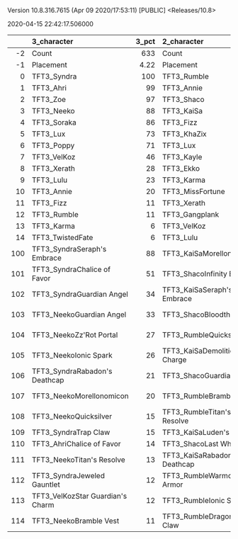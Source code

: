 Version 10.8.316.7615 (Apr 09 2020/17:53:11) [PUBLIC] <Releases/10.8>

2020-04-15 22:42:17.506000

|     | 3_character                      |   3_pct | 2_character                      |   2_pct | 4_character                     |   4_pct | 6_character                      |   6_pct | 1_character                    |   1_pct | 5_character                      |   5_pct |
|----:|:---------------------------------|--------:|:---------------------------------|--------:|:--------------------------------|--------:|:---------------------------------|--------:|:-------------------------------|--------:|:---------------------------------|--------:|
|  -2 | Count                            |  633    | Count                            |  364    | Count                           |  690    | Count                            |  636    | Count                          |  738    | Count                            |  698    |
|  -1 | Placement                        |    4.22 | Placement                        |    4.27 | Placement                       |    4.42 | Placement                        |    4.42 | Placement                      |    4.57 | Placement                        |    4.86 |
|   0 | TFT3_Syndra                      |  100    | TFT3_Rumble                      |  100    | TFT3_Irelia                     |   99    | TFT3_Vi                          |   98    | TFT3_Mordekaiser               |   94    | TFT3_Shen                        |   89    |
|   1 | TFT3_Ahri                        |   99    | TFT3_Annie                       |  100    | TFT3_Vi                         |   99    | TFT3_ChoGath                     |   97    | TFT3_Jhin                      |   87    | TFT3_Kayle                       |   74    |
|   2 | TFT3_Zoe                         |   97    | TFT3_Shaco                       |   99    | TFT3_Lucian                     |   99    | TFT3_Blitzcrank                  |   97    | TFT3_Karma                     |   86    | TFT3_Kassadin                    |   59    |
|   3 | TFT3_Neeko                       |   88    | TFT3_KaiSa                       |   99    | TFT3_Fiora                      |   97    | TFT3_Malphite                    |   96    | TFT3_Ashe                      |   84    | TFT3_Blitzcrank                  |   54    |
|   4 | TFT3_Soraka                      |   86    | TFT3_Fizz                        |   99    | TFT3_Leona                      |   95    | TFT3_Jinx                        |   73    | TFT3_Lux                       |   58    | TFT3_WuKong                      |   52    |
|   5 | TFT3_Lux                         |   73    | TFT3_KhaZix                      |   76    | TFT3_Ekko                       |   85    | TFT3_Ezreal                      |   72    | TFT3_Lulu                      |   57    | TFT3_MissFortune                 |   51    |
|   6 | TFT3_Poppy                       |   71    | TFT3_Lux                         |   66    | TFT3_Kayle                      |   60    | TFT3_MissFortune                 |   60    | TFT3_Shaco                     |   55    | TFT3_Ezreal                      |   45    |
|   7 | TFT3_VelKoz                      |   46    | TFT3_Kayle                       |   31    | TFT3_Thresh                     |   59    | TFT3_Graves                      |   50    | TFT3_Xerath                    |   41    | TFT3_Irelia                      |   44    |
|   8 | TFT3_Xerath                      |   28    | TFT3_Ekko                        |   19    | TFT3_MissFortune                |   40    | TFT3_Lucian                      |   33    | TFT3_WuKong                    |   41    | TFT3_Thresh                      |   44    |
|   9 | TFT3_Lulu                        |   23    | TFT3_Karma                       |   16    | TFT3_Shen                       |   31    | TFT3_KhaZix                      |   26    | TFT3_Jayce                     |   41    | TFT3_Yasuo                       |   43    |
|  10 | TFT3_Annie                       |   20    | TFT3_MissFortune                 |    8    | TFT3_Kassadin                   |   24    | TFT3_VelKoz                      |   26    | TFT3_JarvanIV                  |   34    | TFT3_MasterYi                    |   41    |
|  11 | TFT3_Fizz                        |   11    | TFT3_Xerath                      |    6    | TFT3_Ezreal                     |   21    | TFT3_TwistedFate                 |   19    | TFT3_Poppy                     |   22    | TFT3_Xayah                       |   39    |
|  12 | TFT3_Rumble                      |   11    | TFT3_Gangplank                   |    3    | TFT3_Lulu                       |   10    | TFT3_AurelionSol                 |   11    | TFT3_Kassadin                  |   19    | TFT3_Sona                        |   31    |
|  13 | TFT3_Karma                       |    6    | TFT3_VelKoz                      |    3    | TFT3_Blitzcrank                 |    9    | TFT3_Kayle                       |    9    | TFT3_Leona                     |   15    | TFT3_Lulu                        |   27    |
|  14 | TFT3_TwistedFate                 |    6    | TFT3_Lulu                        |    2    | TFT3_WuKong                     |    8    | TFT3_Lulu                        |    9    | TFT3_Thresh                    |    9    | TFT3_Malphite                    |   15    |
| 100 | TFT3_SyndraSeraph's Embrace      |   88    | TFT3_KaiSaMorellonomicon         |   61    | TFT3_IreliaInfinity Edge        |   86    | TFT3_JinxGiant Slayer            |   53    | TFT3_JhinGuardian Angel        |   39    | TFT3_KayleGuinsoo's Rageblade    |   46    |
| 101 | TFT3_SyndraChalice of Favor      |   51    | TFT3_ShacoInfinity Edge          |   46    | TFT3_LucianRed Buff             |   54    | TFT3_JinxRed Buff                |   44    | TFT3_JhinInfinity Edge         |   36    | TFT3_KayleGuardian Angel         |   39    |
| 102 | TFT3_SyndraGuardian Angel        |   34    | TFT3_KaiSaSeraph's Embrace       |   46    | TFT3_IreliaLast Whisper         |   29    | TFT3_JinxGuardian Angel          |   28    | TFT3_JhinRunaan's Hurricane    |   32    | TFT3_KayleRapid Firecannon       |   26    |
| 103 | TFT3_NeekoGuardian Angel         |   33    | TFT3_ShacoBloodthirster          |   38    | TFT3_IreliaGuardian Angel       |   28    | TFT3_VelKozSeraph's Embrace      |   20    | TFT3_JhinLast Whisper          |   32    | TFT3_MasterYiQuicksilver         |   18    |
| 104 | TFT3_NeekoZz'Rot Portal          |   27    | TFT3_RumbleQuicksilver           |   36    | TFT3_IreliaInfiltrator's Talons |   24    | TFT3_BlitzcrankZephyr            |   14    | TFT3_ShacoGuardian Angel       |   30    | TFT3_KayleHand Of Justice        |   18    |
| 105 | TFT3_NeekoIonic Spark            |   26    | TFT3_KaiSaDemolitionist's Charge |   36    | TFT3_IreliaBloodthirster        |   18    | TFT3_VelKozMorellonomicon        |   14    | TFT3_ShacoBloodthirster        |   27    | TFT3_MasterYiGuinsoo's Rageblade |   16    |
| 106 | TFT3_SyndraRabadon's Deathcap    |   21    | TFT3_ShacoGuardian Angel         |   34    | TFT3_EkkoMorellonomicon         |   14    | TFT3_ChoGathIonic Spark          |   14    | TFT3_MordekaiserMorellonomicon |   15    | TFT3_KayleStatikk Shiv           |   11    |
| 107 | TFT3_NeekoMorellonomicon         |   20    | TFT3_RumbleBramble Vest          |   26    | TFT3_ViIonic Spark              |   13    | TFT3_MissFortuneSeraph's Embrace |   14    | TFT3_ShacoInfinity Edge        |   13    | TFT3_KayleQuicksilver            |   11    |
| 108 | TFT3_NeekoQuicksilver            |   15    | TFT3_RumbleTitan's Resolve       |   24    | TFT3_IreliaSeraph's Embrace     |   13    | TFT3_VelKozQuicksilver           |   12    | TFT3_JhinTrap Claw             |   12    | TFT3_IreliaInfinity Edge         |   10    |
| 109 | TFT3_SyndraTrap Claw             |   15    | TFT3_KaiSaLuden's Echo           |   15    | TFT3_LeonaIonic Spark           |   11    | TFT3_JinxLast Whisper            |   12    | TFT3_MordekaiserIonic Spark    |   10    | TFT3_YasuoGuardian Angel         |   10    |
| 110 | TFT3_AhriChalice of Favor        |   14    | TFT3_ShacoLast Whisper           |   15    | TFT3_LeonaZephyr                |   11    | TFT3_JinxRunaan's Hurricane      |   12    | TFT3_XerathSeraph's Embrace    |   10    | TFT3_KayleMorellonomicon         |   10    |
| 111 | TFT3_NeekoTitan's Resolve        |   13    | TFT3_KaiSaRabadon's Deathcap     |   10    | TFT3_LucianGiant Slayer         |   11    | TFT3_ChoGathGuardian Angel       |   12    | TFT3_AsheSpear of Shojin       |    9    | TFT3_MasterYiBramble Vest        |    9    |
| 112 | TFT3_SyndraJeweled Gauntlet      |   12    | TFT3_RumbleWarmog's Armor        |   10    | TFT3_ViZephyr                   |   10    | TFT3_MissFortuneQuicksilver      |   12    | TFT3_AsheDark Star's Heart     |    9    | TFT3_YasuoHand Of Justice        |    8    |
| 113 | TFT3_VelKozStar Guardian's Charm |   12    | TFT3_RumbleIonic Spark           |    9    | TFT3_FioraRedemption            |    9    | TFT3_ChoGathMorellonomicon       |   12    | TFT3_MordekaiserBramble Vest   |    9    | TFT3_MasterYiRapid Firecannon    |    7    |
| 114 | TFT3_NeekoBramble Vest           |   11    | TFT3_RumbleDragon's Claw         |    9    | TFT3_IreliaHand Of Justice      |    8    | TFT3_LucianRed Buff              |   11    | TFT3_ShacoHextech Gunblade     |    9    | TFT3_MissFortuneSpear of Shojin  |    7    |
